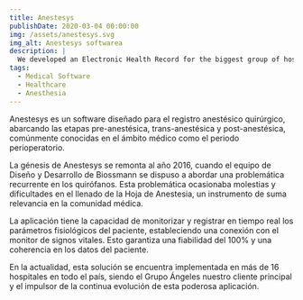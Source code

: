 ```yaml
---
title: Anestesys
publishDate: 2020-03-04 00:00:00
img: /assets/anestesys.svg
img_alt: Anestesys softwarea
description: |
  We developed an Electronic Health Record for the biggest group of hospitals in México
tags:
  - Medical Software
  - Healthcare
  - Anesthesia
---
```


Anestesys es un software diseñado para el registro anestésico quirúrgico, abarcando las etapas pre-anestésica, trans-anestésica y post-anestésica, comúnmente conocidas en el ámbito médico como el periodo perioperatorio.

La génesis de Anestesys se remonta al año 2016, cuando el equipo de Diseño y Desarrollo de Biossmann se dispuso a abordar una problemática recurrente en los quirófanos. Esta problemática ocasionaba molestias y dificultades en el llenado de la Hoja de Anestesia, un instrumento de suma relevancia en la comunidad médica.

La aplicación tiene la capacidad de monitorizar y registrar en tiempo real los parámetros fisiológicos del paciente, estableciendo una conexión con el monitor de signos vitales. Esto garantiza una fiabilidad del 100% y una coherencia en los datos del paciente.

En la actualidad, esta solución se encuentra implementada en más de 16 hospitales en todo el país, siendo el Grupo Ángeles nuestro cliente principal y el impulsor de la continua evolución de esta poderosa aplicación.

